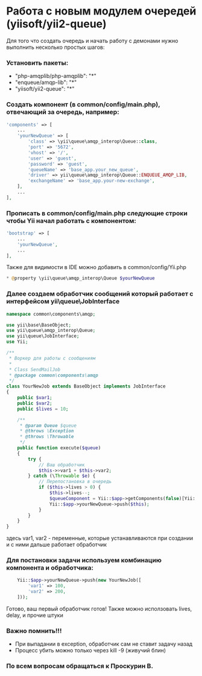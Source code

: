 Работа с новым модулем очередей (yiisoft/yii2-queue)
====================================================

Для того что создать очередь и начать работу с демонами нужно выполнить несколько простых шагов:
### Установить пакеты:
* "php-amqplib/php-amqplib": "*"
* "enqueue/amqp-lib": "*"
* "yiisoft/yii2-queue": "*"

### Создать компонент (в common/config/main.php), отвечающий за очередь, например:
```php
'components' => [
    ...
    'yourNewQueue' => [
        'class' => \yii\queue\amqp_interop\Queue::class,
        'port' => '5672',
        'vhost' => '/',
        'user' => 'guest',
        'password' => 'guest',
        'queueName' => 'base_app.your_new_queue',
        'driver' => yii\queue\amqp_interop\Queue::ENQUEUE_AMQP_LIB,
        'exchangeName' => 'base_app.your-new-exchange',
    ],
    ...
],
```

### Прописать в common/config/main.php следующие строки чтобы Yii начал работать с компонентом:
```php
'bootstrap' => [
    ...
    'yourNewQueue',
    ...
],
```
Также для видимости в IDE можно добавить в common/config/Yii.php
```php
* @property \yii\queue\amqp_interop\Queue $yourNewQueue
```

### Далее создаем обработчик сообщений который работает с интерфейсом yii\queue\JobInterface
```php
namespace common\components\amqp;

use yii\base\BaseObject;
use yii\queue\amqp_interop\Queue;
use yii\queue\JobInterface;
use Yii;

/**
 * Воркер для работы с сообщениям
 *
 * Class SendMailJob
 * @package common\components\amqp
 */
class YourNewJob extends BaseObject implements JobInterface
{
    public $var1;
    public $var2;
    public $lives = 10;

    /**
     * @param Queue $queue
     * @throws \Exception
     * @throws \Throwable
     */
    public function execute($queue)
    {
        try {
            // Ваш обработчик
            $this->>var1 + $this->var2;
        } catch (\Throwable $e) {
            // Перепостановка в очередь
            if ($this->lives > 0) {
                $this->lives--;
                $queueComponent = Yii::$app->getComponents(false)[Yii::$app->getModule('mailnotify')->queueComponent];
                Yii::$app->yourNewQueue->push($this);   
            }
        }
    }
}
```
здесь var1, var2 - переменные, которые устанавливаются при создании и с ними дальше работает обработчик

### Для постановки задачи используем комбинацию компонента и обработчика:
```php
    Yii::$app->yourNewQueue->push(new YourNewJob([
        'var1' => 100,
        'var2' => 200,
    ]));
```

Готово, ваш первый обработчик готов! Также можно исползовать lives, delay, и прочие штуки

### Важно помнить!!!
* При выпадании в exception, обработчик сам не ставит задачу назад
* Процесс убить можно только через kill -9 (живучий блин)

### По всем вопросам обращаться к Проскурин В.